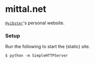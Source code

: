 # mittal.net
[```@vibster```](https://github.com/vibster)'s personal website.

### Setup
Run the following to start the (static) site.
```
$ python -m SimpleHTTPServer
```

